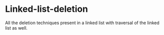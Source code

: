 # Linked-list-deletion
All the deletion techniques present in a linked list with traversal of the linked list as well.
